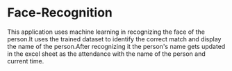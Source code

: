 # Face-Recognition
   This application uses machine learning
in recognizing the face of the person.It uses 
the trained dataset to identify the correct match
and display the name of the person.After recognizing
it the person's name gets updated in the excel sheet 
as the attendance with the name of the person and current time.
